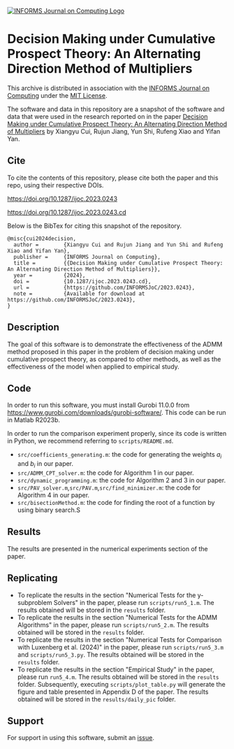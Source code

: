 [![INFORMS Journal on Computing Logo](https://INFORMSJoC.github.io/logos/INFORMS_Journal_on_Computing_Header.jpg)](https://pubsonline.informs.org/journal/ijoc)

# Decision Making under Cumulative Prospect Theory: An Alternating Direction Method of Multipliers

This archive is distributed in association with the [INFORMS Journal on Computing](https://pubsonline.informs.org/journal/ijoc) under the [MIT License](LICENSE).

The software and data in this repository are a snapshot of the software and data that were used in the research reported on in the paper [Decision Making under Cumulative Prospect Theory: An Alternating Direction Method of Multipliers](https://doi.org/10.1287/ijoc.2023.0243) by Xiangyu Cui, Rujun Jiang, Yun Shi, Rufeng Xiao and Yifan Yan.

## Cite

To cite the contents of this repository, please cite both the paper and this repo, using their respective DOIs.

https://doi.org/10.1287/ijoc.2023.0243

https://doi.org/10.1287/ijoc.2023.0243.cd

Below is the BibTex for citing this snapshot of the repository.

```
@misc{cui2024decision,
  author =        {Xiangyu Cui and Rujun Jiang and Yun Shi and Rufeng Xiao and Yifan Yan},
  publisher =     {INFORMS Journal on Computing},
  title =         {{Decision Making under Cumulative Prospect Theory: An Alternating Direction Method of Multipliers}}, 
  year =          {2024},
  doi =           {10.1287/ijoc.2023.0243.cd},
  url =           {https://github.com/INFORMSJoC/2023.0243},
  note =          {Available for download at https://github.com/INFORMSJoC/2023.0243},  
}
```

## Description
The goal of this software is to demonstrate the effectiveness of the ADMM method proposed in this paper in the problem of decision making under cumulative prospect theory, as compared to other methods, as well as the effectiveness of the model when applied to empirical study.

## Code
In order to run this software, you must install Gurobi 11.0.0 from https://www.gurobi.com/downloads/gurobi-software/. This code can be run in Matlab R2023b.

In order to run the comparison experiment properly, since its code is written in Python, we recommend referring to `scripts/README.md`.

* `src/coefficients_generating.m`: the code for generating the weights $a_i$ and $b_i$ in our paper.
* `src/ADMM_CPT_solver.m`: the code for Algorithm 1 in our paper.
* `src/dynamic_programming.m`: the code for Algorithm 2 and 3 in our paper.
* `src/PAV_solver.m`,`src/PAV.m`,`src/find_minimizer.m`: the code for Algorithm 4 in our paper.
* `src/bisectionMethod.m`: the code for finding the root of a function by using binary search.S

## Results

The results are presented in the numerical experiments section of the paper.

## Replicating

* To replicate the results in the section "Numerical Tests for the y-subproblem Solvers" in the paper, please run `scripts/run5_1.m`. The results obtained will be stored in the `results` folder.
* To replicate the results in the section "Numerical Tests for the ADMM Algorithms" in the paper, please run `scripts/run5_2.m`. The results obtained will be stored in the `results` folder.
* To replicate the results in the section "Numerical Tests for Comparison with Luxenberg et al. (2024)" in the paper, please run `scripts/run5_3.m` and `scripts/run5_3.py`. The results obtained will be stored in the `results` folder.
* To replicate the results in the section "Empirical Study" in the paper, please run `run5_4.m`. The results obtained will be stored in the `results` folder. Subsequently, executing `scripts/plot_table.py` will generate the figure and table presented in Appendix D of the paper. The results obtained will be stored in the `results/daily_pic` folder.

## Support

For support in using this software, submit an [issue](https://github.com/RufengXiao/ADMM_CPT/issues/new).
